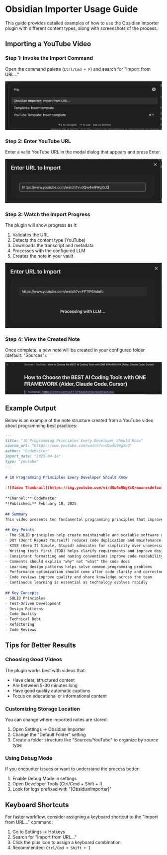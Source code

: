 # Obsidian Importer Usage Guide

This guide provides detailed examples of how to use the Obsidian Importer plugin with different content types, along with screenshots of the process.

## Importing a YouTube Video

### Step 1: Invoke the Import Command
Open the command palette (`Ctrl/Cmd + P`) and search for "Import from URL..."

![Command Palette](./images/command_palette.png)

### Step 2: Enter YouTube URL
Enter a valid YouTube URL in the modal dialog that appears and press Enter.

![URL Input](./images/url_input.png)

### Step 3: Watch the Import Progress
The plugin will show progress as it:
1. Validates the URL
2. Detects the content type (YouTube)
3. Downloads the transcript and metadata
4. Processes with the configured LLM
5. Creates the note in your vault

![Import Progress](./images/import_progress.png)

### Step 4: View the Created Note
Once complete, a new note will be created in your configured folder (default: "Sources").

![Created Note](./images/created_note.png)

## Example Output

Below is an example of the note structure created from a YouTube video about programming best practices:

```markdown
---
title: "10 Programming Principles Every Developer Should Know"
source_url: "https://www.youtube.com/watch?v=dQw4w9WgXcQ"
author: "CodeMaster"
import_date: "2025-04-14"
type: "youtube"
---

# 10 Programming Principles Every Developer Should Know

[![Video Thumbnail](https://img.youtube.com/vi/dQw4w9WgXcQ/maxresdefault.jpg)](https://www.youtube.com/watch?v=dQw4w9WgXcQ)

**Channel:** CodeMaster  
**Published:** February 10, 2025

## Summary
This video presents ten fundamental programming principles that improve code quality and developer productivity. The principles include SOLID, DRY, KISS, and YAGNI, with practical examples of each principle in action across different programming languages.

## Key Points
- The SOLID principles help create maintainable and scalable software architecture
- DRY (Don't Repeat Yourself) reduces code duplication and maintenance effort
- KISS (Keep It Simple, Stupid) advocates for simplicity over unnecessary complexity
- Writing tests first (TDD) helps clarify requirements and improve design
- Consistent formatting and naming conventions improve code readability
- Comments should explain "why" not "what" the code does
- Learning design patterns helps solve common programming problems
- Performance optimization should come after code clarity and correctness
- Code reviews improve quality and share knowledge across the team
- Continuous learning is essential as technology evolves rapidly

## Key Concepts
- SOLID Principles
- Test-Driven Development
- Design Patterns
- Code Quality
- Technical Debt
- Refactoring
- Code Reviews
```

## Tips for Better Results

### Choosing Good Videos
The plugin works best with videos that:
- Have clear, structured content
- Are between 5-30 minutes long
- Have good quality automatic captions
- Focus on educational or informational content

### Customizing Storage Location
You can change where imported notes are stored:
1. Open Settings → Obsidian Importer
2. Change the "Default Folder" setting
3. Create a folder structure like "Sources/YouTube" to organize by source type

### Using Debug Mode
If you encounter issues or want to understand the process better:
1. Enable Debug Mode in settings
2. Open Developer Tools (Ctrl/Cmd + Shift + I)
3. Look for logs prefixed with "[ObsidianImporter]"

## Keyboard Shortcuts

For faster workflow, consider assigning a keyboard shortcut to the "Import from URL..." command:

1. Go to Settings → Hotkeys
2. Search for "Import from URL..."
3. Click the plus icon to assign a keyboard combination
4. Recommended: `Ctrl/Cmd + Shift + I`